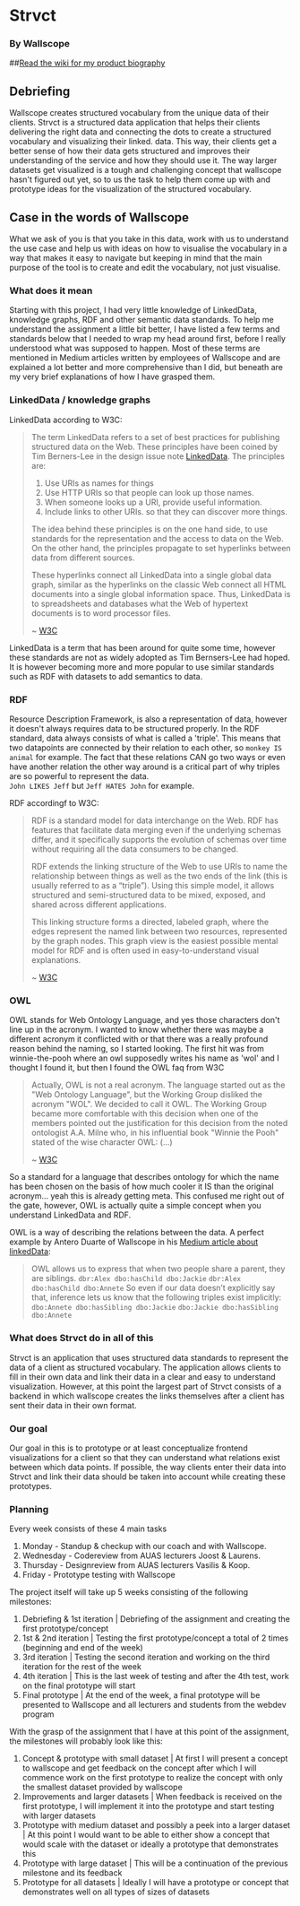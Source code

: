 # Strvct
### By Wallscope
##[Read the wiki for my product biography](https://github.com/aaraar/meesterproef-1920/wiki)

## Debriefing
Wallscope creates structured vocabulary from the unique data of their clients.
Strvct is a structured data application that helps their clients delivering the right data and connecting the dots to create a structured vocabulary and visualizing their linked.
data. This way, their clients get a better sense of how their data gets structured and improves their understanding of the service and how they should use it.
The way larger datasets get visualized is a tough and challenging concept that wallscope hasn't figured out yet,
so to us the task to help them come up with and prototype ideas for the visualization of the structured vocabulary.

## Case in the words of Wallscope
What we ask of you is that you take in this data, work with us to understand the use case
and help us with ideas on how to visualise the vocabulary in a way that makes it easy to
navigate but keeping in mind that the main purpose of the tool is to create and edit the
vocabulary, not just visualise.

### What does it mean
Starting with this project, I had very little knowledge of LinkedData, knowledge graphs, RDF and other semantic data standards.
To help me understand the assignment a little bit better, I have listed a few terms and standards below that I needed to wrap my head around
first, before I really understood what was supposed to happen.
Most of these terms are mentioned in Medium articles written by employees of Wallscope and are explained a lot better and more comprehensive than I did, 
but beneath are my very brief explanations of how I have grasped them.

### LinkedData / knowledge graphs
LinkedData according to W3C:
> The term LinkedData refers to a set of best practices for publishing structured data on the Web. These principles have been coined by Tim Berners-Lee in the design issue note [LinkedData](http://www.w3.org/DesignIssues/LinkedData). The principles are:
> 
> 1. Use URIs as names for things
> 1. Use HTTP URIs so that people can look up those names.
> 1. When someone looks up a URI, provide useful information.
> 1. Include links to other URIs. so that they can discover more things.
>
> The idea behind these principles is on the one hand side, to use standards for the representation and the access to data on the Web.    
> On the other hand, the principles propagate to set hyperlinks between data from different sources.     
> 
> These hyperlinks connect all LinkedData into a single global data graph, similar as the hyperlinks on the classic Web connect all HTML documents into a single global information space. 
> Thus, LinkedData is to spreadsheets and databases what the Web of hypertext documents is to word processor files.
>
> ~ [W3C](https://www.w3.org/wiki/LinkedData)

LinkedData is a term that has been around for quite some time, however these standards are not as widely adopted as Tim Bernsers-Lee had hoped.
It is however becoming more and more popular to use similar standards such as RDF with datasets to add semantics to data.

### RDF
Resource Description Framework, is also a representation of data, however it doesn't always requires data to be structured properly.
In the RDF standard, data always consists of what is called a 'triple'.
This means that two datapoints are connected by their relation to each other, so `monkey IS animal` for example.
The fact that these relations CAN go two ways or even have another relation the other way around is a critical part of why triples are so powerful to represent the data.    
`John LIKES Jeff` but `Jeff HATES John` for example.

RDF accordingf to W3C:
> RDF is a standard model for data interchange on the Web. RDF has features that facilitate data merging even if the underlying schemas differ, and it specifically supports the evolution of schemas over time without requiring all the data consumers to be changed.    
>
> RDF extends the linking structure of the Web to use URIs to name the relationship between things as well as the two ends of the link (this is usually referred to as a “triple”). Using this simple model, it allows structured and semi-structured data to be mixed, exposed, and shared across different applications.    
>
> This linking structure forms a directed, labeled graph, where the edges represent the named link between two resources, represented by the graph nodes. This graph view is the easiest possible mental model for RDF and is often used in easy-to-understand visual explanations.    
>
> ~ [W3C](https://www.w3.org/RDF/)

### OWL
OWL stands for Web Ontology Language, and yes those characters don't line up in the acronym.
I wanted to know whether there was maybe a different acronym it conflicted with or that there was a really profound reason behind the naming, so I started looking.
The first hit was from winnie-the-pooh where an owl supposedly writes his name as 'wol' and I thought I found it, but then I found the OWL faq from W3C

> Actually, OWL is not a real acronym. The language started out as the "Web Ontology Language", but the Working Group disliked the acronym "WOL". We decided to call it OWL. The Working Group became more comfortable with this decision when one of the members pointed out the justification for this decision from the noted ontologist A.A. Milne who, in his influential book "Winnie the Pooh" stated of the wise character OWL: (...)
>
> ~ [W3C](https://www.w3.org/2003/08/owlfaq) 

So a standard for a language that describes ontology for which the name has been chosen on the basis of how much cooler it IS than the original acronym... yeah this is already getting meta.
This confused me right out of the gate, however, OWL is actually quite a simple concept when you understand LinkedData and RDF.

OWL is a way of describing the relations between the data.
A perfect example by Antero Duarte of Wallscope in his [Medium article about linkedData](https://medium.com/wallscope/linked-data-a-conceptual-exploration-9860a1f44d68):
> OWL allows us to express that when two people share a parent, they are siblings. 
> `dbr:Alex dbo:hasChild dbo:Jackie`
> `dbr:Alex dbo:hasChild dbo:Annete`
> So even if our data doesn’t explicitly say that, inference lets us know that the following triples exist implicitly:
> `dbo:Annete dbo:hasSibling dbo:Jackie`
> `dbo:Jackie dbo:hasSibling dbo:Annete`

### What does Strvct do in all of this
Strvct is an application that uses structured data standards to represent the data of a client as structured vocabulary.
The application allows clients to fill in their own data and link their data in a clear and easy to understand visualization.
However, at this point the largest part of Strvct consists of a backend in which wallscope creates the links themselves after a client has sent their data in their own format.

### Our goal
Our goal in this is to prototype or at least conceptualize frontend visualizations for a client so that they can understand what relations exist between which data points.
If possible, the way clients enter their data into Strvct and link their data should be taken into account while creating these prototypes.

### Planning
Every week consists of these 4 main tasks
1. Monday - Standup & checkup with our coach and with Wallscope.
1. Wednesday - Codereview from AUAS lecturers Joost & Laurens.
1. Thursday - Designreview from AUAS lecturers Vasilis & Koop.
1. Friday - Prototype testing with Wallscope

The project itself will take up 5 weeks consisting of the following milestones:
1. Debriefing & 1st iteration | Debriefing of the assignment and creating the first prototype/concept
1. 1st & 2nd iteration | Testing the first prototype/concept a total of 2 times (beginning and end of the week)
1. 3rd iteration | Testing the second iteration and working on the third iteration for the rest of the week
1. 4th iteration | This is the last week of testing and after the 4th test, work on the final prototype will start
1. Final prototype | At the end of the week, a final prototype will be presented to Wallscope and all lecturers and students from the webdev program 

With the grasp of the assignment that I have at this point of the assignment, the milestones will probably look like this:
1. Concept & prototype with small dataset | At first I will present a concept to wallscope and get feedback on the concept after which I will commence work on the first prototype to realize the concept with only the smallest dataset provided by wallscope
1. Improvements and larger datasets | When feedback is received on the first prototype, I will implement it into the prototype and start testing with larger datasets
1. Prototype with medium dataset and possibly a peek into a larger dataset | At this point I would want to be able to either show a concept that would scale with the dataset or ideally a prototype that demonstrates this
1. Prototype with large dataset | This will be a continuation of the previous milestone and its feedback
1. Prototype for all datasets | Ideally I will have a prototype or concept that demonstrates well on all types of sizes of datasets

